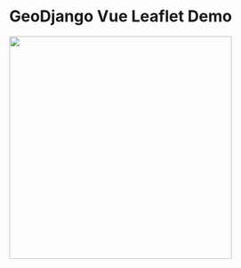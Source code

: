 # GeoDjango Vue Leaflet Demo

<img src="https://media.giphy.com/media/94qa7yE8C0mTORHC1g/giphy.gif" width="400" height="400" />
